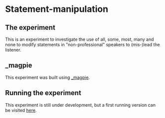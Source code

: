 # Statement-manipulation

## The experiment 

This is an experiment to investigate the use of all, some, most, many and none to modify statements in "non-professional" speakers to (mis-)lead the listener.

## \_magpie

This experiment was built using [\_magpie](https://magpie-ea.github.io/magpie-site/index.html). 

## Running the experiment

This experiment is still under development, but a first running version can be visited [here](https://argumentative-language-pilot.netlify.com).
